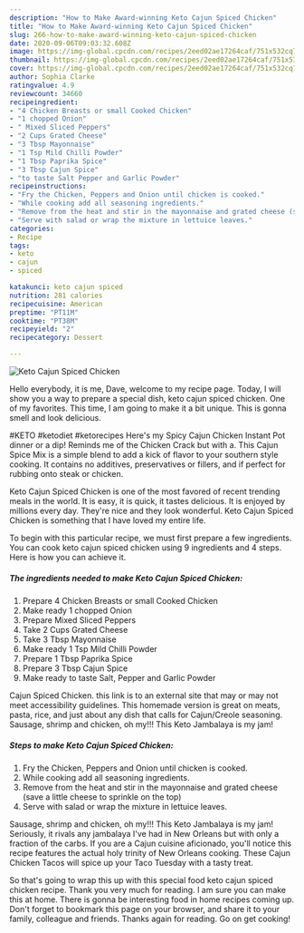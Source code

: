 ```yaml
---
description: "How to Make Award-winning Keto Cajun Spiced Chicken"
title: "How to Make Award-winning Keto Cajun Spiced Chicken"
slug: 266-how-to-make-award-winning-keto-cajun-spiced-chicken
date: 2020-09-06T09:03:32.608Z
image: https://img-global.cpcdn.com/recipes/2eed02ae17264caf/751x532cq70/keto-cajun-spiced-chicken-recipe-main-photo.jpg
thumbnail: https://img-global.cpcdn.com/recipes/2eed02ae17264caf/751x532cq70/keto-cajun-spiced-chicken-recipe-main-photo.jpg
cover: https://img-global.cpcdn.com/recipes/2eed02ae17264caf/751x532cq70/keto-cajun-spiced-chicken-recipe-main-photo.jpg
author: Sophia Clarke
ratingvalue: 4.9
reviewcount: 34660
recipeingredient:
- "4 Chicken Breasts or small Cooked Chicken"
- "1 chopped Onion"
- " Mixed Sliced Peppers"
- "2 Cups Grated Cheese"
- "3 Tbsp Mayonnaise"
- "1 Tsp Mild Chilli Powder"
- "1 Tbsp Paprika Spice"
- "3 Tbsp Cajun Spice"
- "to taste Salt Pepper and Garlic Powder"
recipeinstructions:
- "Fry the Chicken, Peppers and Onion until chicken is cooked."
- "While cooking add all seasoning ingredients."
- "Remove from the heat and stir in the mayonnaise and grated cheese (save a little cheese to sprinkle on the top)"
- "Serve with salad or wrap the mixture in lettuice leaves."
categories:
- Recipe
tags:
- keto
- cajun
- spiced

katakunci: keto cajun spiced 
nutrition: 281 calories
recipecuisine: American
preptime: "PT11M"
cooktime: "PT38M"
recipeyield: "2"
recipecategory: Dessert

---
```



![Keto Cajun Spiced Chicken](https://img-global.cpcdn.com/recipes/2eed02ae17264caf/751x532cq70/keto-cajun-spiced-chicken-recipe-main-photo.jpg)

Hello everybody, it is me, Dave, welcome to my recipe page. Today, I will show you a way to prepare a special dish, keto cajun spiced chicken. One of my favorites. This time, I am going to make it a bit unique. This is gonna smell and look delicious.

#KETO #ketodiet #ketorecipes Here&#39;s my Spicy Cajun Chicken Instant Pot dinner or a dip! Reminds me of the Chicken Crack but with a. This Cajun Spice Mix is a simple blend to add a kick of flavor to your southern style cooking. It contains no additives, preservatives or fillers, and if perfect for rubbing onto steak or chicken.

Keto Cajun Spiced Chicken is one of the most favored of recent trending meals in the world. It is easy, it is quick, it tastes delicious. It is enjoyed by millions every day. They're nice and they look wonderful. Keto Cajun Spiced Chicken is something that I have loved my entire life.


To begin with this particular recipe, we must first prepare a few ingredients. You can cook keto cajun spiced chicken using 9 ingredients and 4 steps. Here is how you can achieve it.

<!--inarticleads1-->

##### The ingredients needed to make Keto Cajun Spiced Chicken:

1. Prepare 4 Chicken Breasts or small Cooked Chicken
1. Make ready 1 chopped Onion
1. Prepare  Mixed Sliced Peppers
1. Take 2 Cups Grated Cheese
1. Take 3 Tbsp Mayonnaise
1. Make ready 1 Tsp Mild Chilli Powder
1. Prepare 1 Tbsp Paprika Spice
1. Prepare 3 Tbsp Cajun Spice
1. Make ready to taste Salt, Pepper and Garlic Powder


Cajun Spiced Chicken. this link is to an external site that may or may not meet accessibility guidelines. This homemade version is great on meats, pasta, rice, and just about any dish that calls for Cajun/Creole seasoning. Sausage, shrimp and chicken, oh my!!! This Keto Jambalaya is my jam! 

<!--inarticleads2-->

##### Steps to make Keto Cajun Spiced Chicken:

1. Fry the Chicken, Peppers and Onion until chicken is cooked.
1. While cooking add all seasoning ingredients.
1. Remove from the heat and stir in the mayonnaise and grated cheese (save a little cheese to sprinkle on the top)
1. Serve with salad or wrap the mixture in lettuice leaves.


Sausage, shrimp and chicken, oh my!!! This Keto Jambalaya is my jam! Seriously, it rivals any jambalaya I&#39;ve had in New Orleans but with only a fraction of the carbs. If you are a Cajun cuisine aficionado, you&#39;ll notice this recipe features the actual holy trinity of New Orleans cooking. These Cajun Chicken Tacos will spice up your Taco Tuesday with a tasty treat. 

So that's going to wrap this up with this special food keto cajun spiced chicken recipe. Thank you very much for reading. I am sure you can make this at home. There is gonna be interesting food in home recipes coming up. Don't forget to bookmark this page on your browser, and share it to your family, colleague and friends. Thanks again for reading. Go on get cooking!
